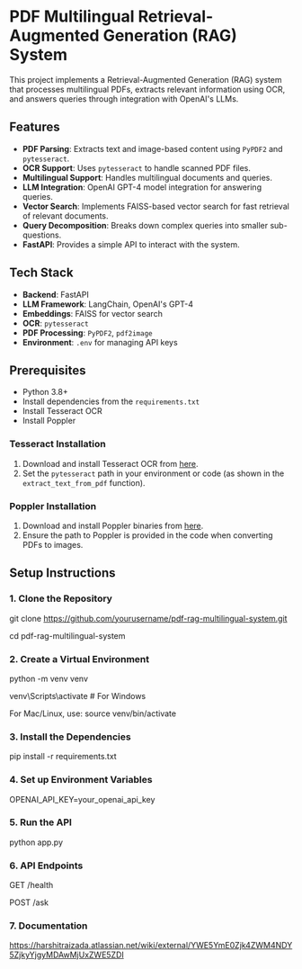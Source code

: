# PDF Multilingual Retrieval-Augmented Generation (RAG) System

This project implements a Retrieval-Augmented Generation (RAG) system that processes multilingual PDFs, extracts relevant information using OCR, and answers queries through integration with OpenAI's LLMs.

## Features

- **PDF Parsing**: Extracts text and image-based content using `PyPDF2` and `pytesseract`.
- **OCR Support**: Uses `pytesseract` to handle scanned PDF files.
- **Multilingual Support**: Handles multilingual documents and queries.
- **LLM Integration**: OpenAI GPT-4 model integration for answering queries.
- **Vector Search**: Implements FAISS-based vector search for fast retrieval of relevant documents.
- **Query Decomposition**: Breaks down complex queries into smaller sub-questions.
- **FastAPI**: Provides a simple API to interact with the system.

## Tech Stack

- **Backend**: FastAPI
- **LLM Framework**: LangChain, OpenAI's GPT-4
- **Embeddings**: FAISS for vector search
- **OCR**: `pytesseract`
- **PDF Processing**: `PyPDF2`, `pdf2image`
- **Environment**: `.env` for managing API keys

## Prerequisites

- Python 3.8+
- Install dependencies from the `requirements.txt`
- Install Tesseract OCR
- Install Poppler

### Tesseract Installation

1. Download and install Tesseract OCR from [here](https://github.com/tesseract-ocr/tesseract).
2. Set the `pytesseract` path in your environment or code (as shown in the `extract_text_from_pdf` function).

### Poppler Installation

1. Download and install Poppler binaries from [here](https://github.com/oschwartz10612/poppler-windows).
2. Ensure the path to Poppler is provided in the code when converting PDFs to images.

## Setup Instructions

### 1. Clone the Repository

git clone https://github.com/yourusername/pdf-rag-multilingual-system.git

cd pdf-rag-multilingual-system

### 2. Create a Virtual Environment

python -m venv venv

venv\Scripts\activate  # For Windows

For Mac/Linux, use: source venv/bin/activate

### 3. Install the Dependencies

pip install -r requirements.txt

### 4. Set up Environment Variables

OPENAI_API_KEY=your_openai_api_key

### 5. Run the API

python app.py

### 6. API Endpoints

GET /health

POST /ask

### 7. Documentation

https://harshitraizada.atlassian.net/wiki/external/YWE5YmE0Zjk4ZWM4NDY5ZjkyYjgyMDAwMjUxZWE5ZDI
